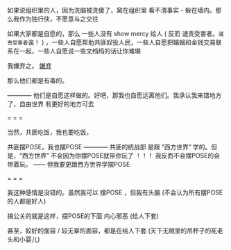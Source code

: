
如果说组织里的人，因为洗脑被洗傻了，窝在组织里 看不清事实 - 躲在墙内。那么我作为独行侠，不愿意与之交往

如果大家都是自愿的，那么 一些人没有 show mercy 给人 ( 反而 谴责受害者。`谴责受害者`诶！ ) ，一些人自愿帮助共匪奴役人民，一些人自愿把婚姻和金钱交易联系在一起，一些人自愿说一些文绉绉的话让你难堪 

我嫌弃之。 [嫌弃](https://github.com/7900ms/000nottheater_deserted_systemlibrary/blob/master/did/s-极限-嫌弃.md#嫌弃人能让我感觉很好)

那么他们都是有毒的。

———— 他们是自愿这样做的。好吧，那我也自愿远离他们。我承认我来错地方了，自由世界 有更好的地方可去


= = =

当然，共匪吃饭，我也要吃饭。

共匪摆POSE，我也摆POSE ———— 共匪的统战部 是跟 “西方世界” 学的。但是，“西方世界” 不会因为你摆POSE就带你玩了 ！！！ 我反而不会摆POSE的会带着玩。 —— 但我要更跟西方世界学摆POSE

= = =

我这种感情是没错的。虽然我可以 摆POSE ，但我有头脑 (不会认为所有摆POSE的人都是好人)

搞公关的就是这样，摆POSE的下面 内心邪恶 (给人下套)

甚至，姣好的面容 / 较无辜的面容，都是在给人下套 (天下无贼里的吊杯子的死老头和小婴儿)



